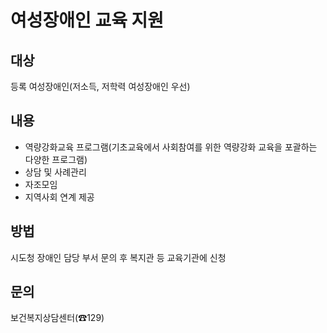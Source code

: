 # 여성장애인 교육 지원

## 대상
등록 여성장애인(저소득, 저학력 여성장애인 우선)

## 내용
- 역량강화교육 프로그램(기초교육에서 사회참여를 위한 역량강화 교육을 포괄하는 다양한 프로그램)
- 상담 및 사례관리
- 자조모임
- 지역사회 연계 제공

## 방법
시도청 장애인 담당 부서 문의 후 복지관 등 교육기관에 신청

## 문의
보건복지상담센터(☎129)
